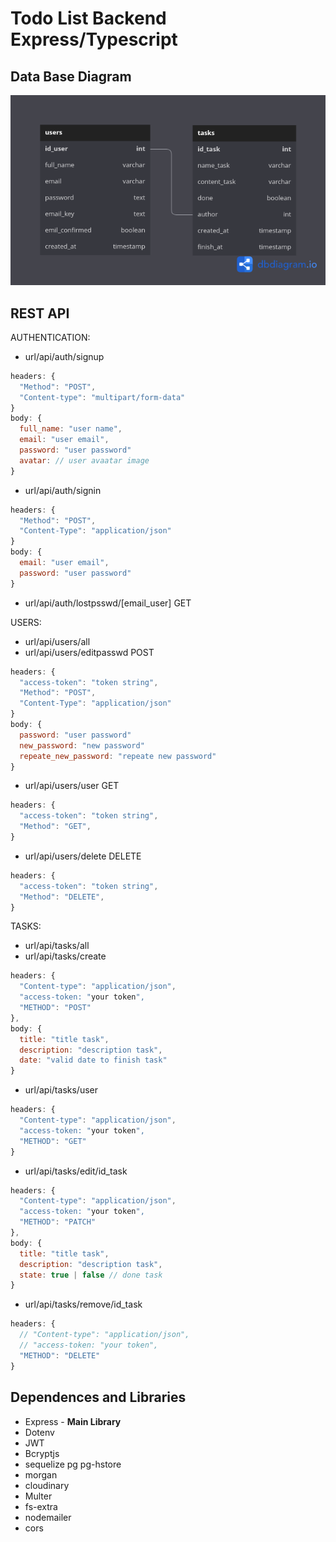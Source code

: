 # Todo List Backend Express/Typescript

## Data Base Diagram

<img src="./src/assets/db.diagram.png" ></img>

## REST API

AUTHENTICATION:

- url/api/auth/signup

```js
headers: {
  "Method": "POST",
  "Content-type": "multipart/form-data"
}
body: {
  full_name: "user name",
  email: "user email",
  password: "user password"
  avatar: // user avaatar image
}
```

- url/api/auth/signin

```js
headers: {
  "Method": "POST",
  "Content-Type": "application/json"
}
body: {
  email: "user email",
  password: "user password"
}
```

- url/api/auth/lostpsswd/[email_user] GET
<!-- - url/api/auth/email/:id GET -->

USERS:

- url/api/users/all
- url/api/users/editpasswd POST

```js
headers: {
  "access-token": "token string",
  "Method": "POST",
  "Content-Type": "application/json"
}
body: {
  password: "user password"
  new_password: "new password"
  repeate_new_password: "repeate new password"
}
```

- url/api/users/user GET

```js
headers: {
  "access-token": "token string",
  "Method": "GET",
}
```

- url/api/users/delete DELETE

```js
headers: {
  "access-token": "token string",
  "Method": "DELETE",
}
```

TASKS:

- url/api/tasks/all
- url/api/tasks/create

```js
headers: {
  "Content-type": "application/json",
  "access-token: "your token",
  "METHOD": "POST"
},
body: {
  title: "title task",
  description: "description task",
  date: "valid date to finish task"
}
```

- url/api/tasks/user

```js
headers: {
  "Content-type": "application/json",
  "access-token: "your token",
  "METHOD": "GET"
}
```

- url/api/tasks/edit/id_task

```js
headers: {
  "Content-type": "application/json",
  "access-token: "your token",
  "METHOD": "PATCH"
},
body: {
  title: "title task",
  description: "description task",
  state: true | false // done task
}
```

- url/api/tasks/remove/id_task

```js
headers: {
  // "Content-type": "application/json",
  // "access-token: "your token",
  "METHOD": "DELETE"
}
```

## Dependences and Libraries

- Express - **Main Library**
- Dotenv
- JWT
- Bcryptjs
- sequelize pg pg-hstore
- morgan
- cloudinary
- Multer
- fs-extra
- nodemailer
- cors
